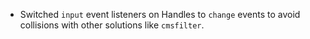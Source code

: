 - Switched `input` event listeners on Handles to `change` events to avoid collisions with other solutions like `cmsfilter`.
